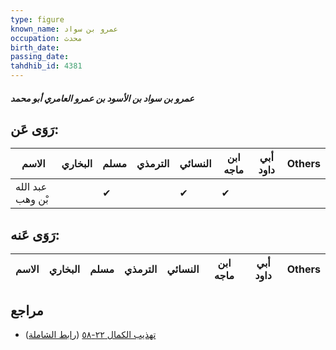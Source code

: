 ```yaml
---
type: figure
known_name: عمرو بن سواد
occupation: محدث
birth_date:
passing_date:
tahdhib_id: 4381
---
```

##### عمرو بن سواد بن الأسود بن عمرو العامري أبو محمد

## رَوَى عَن:
| الاسم            | البخاري | مسلم | الترمذي | النسائي | ابن ماجه | أبي داود | Others |
| ---------------- | ------- | ---- | ------- | ------- | -------- | -------- | ------ |
| عبد الله بْن وهب |         | ✔    |         | ✔       | ✔        |          |        |
## رَوَى عَنه:
| الاسم | البخاري | مسلم | الترمذي | النسائي | ابن ماجه | أبي داود | Others |
| ----- | ------- | ---- | ------- | ------- | -------- | -------- | ------ |
## مراجع
- [تهذيب الكمال ٢٢-٥٨](obsidian://open?vault=Tahdhib-al-Kamal&file=Figures/٤٣٨١-عمرو%20بن%20سواد%20بن%20الأسود%20بن%20عمرو%20العامري%20أبو%20محمد) ([رابط الشاملة](https://shamela.ws/book/3722/11311))